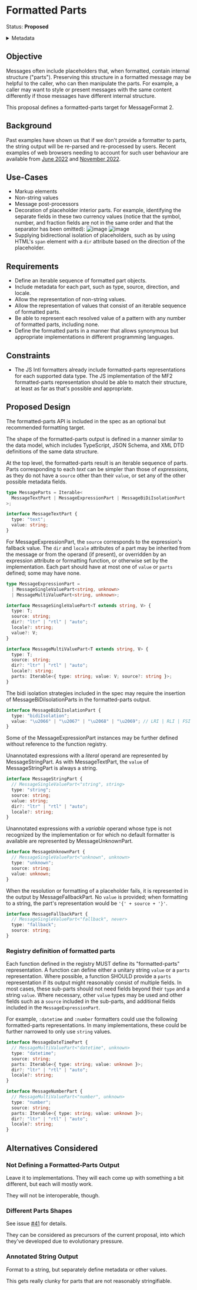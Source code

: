 # Formatted Parts

Status: **Proposed**

<details>
	<summary>Metadata</summary>
	<dl>
		<dt>Contributors</dt>
		<dd>@eemeli</dd>
		<dt>First proposed</dt>
		<dd>2023-08-29</dd>
		<dt>Pull Request</dt>
		<dd><a href="https://github.com/unicode-org/message-format-wg/pull/463">#463</a></dd>
	</dl>
</details>

## Objective

Messages often include placeholders that,
when formatted, contain internal structure ("parts").
Preserving this structure in a formatted message
may be helpful to the caller,
who can then manipulate the parts.
For example, a caller may want to style or present
messages with the same content differently
if those messages have different internal structure.

This proposal defines a formatted-parts target for MessageFormat 2.

## Background

Past examples have shown us that if we don't provide a formatter to parts,
the string output will be re-parsed and re-processed by users.
Recent examples of web browsers needing to account for such user behaviour are available from
[June 2022](https://github.com/WebKit/WebKit/commit/1dc01f753d89a85ee19df8e8bd75f4aece80c594) and
[November 2022](https://bugs.chromium.org/p/v8/issues/detail?id=13494).

## Use-Cases

- Markup elements
- Non-string values
- Message post-processors
- Decoration of placeholder interior parts.
  For example, identifying the separate fields in these two currency values
  (notice that the symbol, number, and fraction fields
  are not in the same order and that the separator has been omitted):
  ![image](https://github.com/unicode-org/message-format-wg/assets/69082/cb68c87f-9c0c-4bc6-b9a0-b1f97b2b789a)
  ![image](https://github.com/unicode-org/message-format-wg/assets/69082/aedd4e66-7d47-4026-8b93-4ba061bb4d84)
- Supplying bidirectional isolation of placeholders,
  such as by using HTML's `span` element with a `dir` attribute
  based on the direction of the placeholder.

## Requirements

- Define an iterable sequence of formatted part objects.
- Include metadata for each part, such as type, source, direction, and locale.
- Allow the representation of non-string values.
- Allow the representation of values that consist of an iterable sequence of formatted parts.
- Be able to represent each resolved value of a pattern with any number of formatted parts, including none.
- Define the formatted parts in a manner that allows synonymous but appropriate implementations in different programming languages.

## Constraints

- The JS Intl formatters already include formatted-parts representations for each supported data type.
  The JS implementation of the MF2 formatted-parts representation should be able to match their structure,
  at least as far as that's possible and appropriate.

## Proposed Design

The formatted-parts API is included in the spec as an optional but recommended formatting target.

The shape of the formatted-parts output is defined in a manner similar to the data model,
which includes TypeScript, JSON Schema, and XML DTD definitions of the same data structure.

At the top level, the formatted-parts result is an iterable sequence of parts.
Parts corresponding to each _text_ can be simpler than those of _expressions_,
as they do not have a `source` other than their `value`,
or set any of the other possible metadata fields.

```ts
type MessageParts = Iterable<
  MessageTextPart | MessageExpressionPart | MessageBiDiIsolationPart
>;

interface MessageTextPart {
  type: "text";
  value: string;
}
```

For MessageExpressionPart, the `source` corresponds to the expression's fallback value.
The `dir` and `locale` attributes of a part may be inherited from the message
or from the operand (if present),
or overridden by an expression attribute or formatting function,
or otherwise set by the implementation.
Each part should have at most one of `value` or `parts` defined;
some may have none.

```ts
type MessageExpressionPart =
  | MessageSingleValuePart<string, unknown>
  | MessageMultiValuePart<string, unknown>;

interface MessageSingleValuePart<T extends string, V> {
  type: T;
  source: string;
  dir?: "ltr" | "rtl" | "auto";
  locale?: string;
  value?: V;
}

interface MessageMultiValuePart<T extends string, V> {
  type: T;
  source: string;
  dir?: "ltr" | "rtl" | "auto";
  locale?: string;
  parts: Iterable<{ type: string; value: V; source?: string }>;
}
```

The bidi isolation strategies included in the spec may require
the insertion of MessageBiDiIsolationParts in the formatted-parts output.

```ts
interface MessageBiDiIsolationPart {
  type: "bidiIsolation";
  value: "\u2066" | "\u2067" | "\u2068" | "\u2069"; // LRI | RLI | FSI | PDI
}
```

Some of the MessageExpressionPart instances may be further defined
without reference to the function registry.

Unannotated expressions with a _literal_ operand
are represented by MessageStringPart.
As with MessageTextPart,
the `value` of MessageStringPart is always a string.

```ts
interface MessageStringPart {
  // MessageSingleValuePart<"string", string>
  type: "string";
  source: string;
  value: string;
  dir?: "ltr" | "rtl" | "auto";
  locale?: string;
}
```

Unannotated expressions with a _variable_ operand
whose type is not recognized by the implementation
or for which no default formatter is available
are represented by MessageUnknownPart.

```ts
interface MessageUnknownPart {
  // MessageSingleValuePart<"unknown", unknown>
  type: "unknown";
  source: string;
  value: unknown;
}
```

When the resolution or formatting of a placeholder fails,
it is represented in the output by MessageFallbackPart.
No `value` is provided; when formatting to a string,
the part's representation would be `'{' + source + '}'`.

```ts
interface MessageFallbackPart {
  // MessageSingleValuePart<"fallback", never>
  type: "fallback";
  source: string;
}
```

### Registry definition of formatted parts

Each function defined in the registry MUST define its "formatted-parts" representation.
A function can define either a unitary string `value` or a `parts` representation.
Where possible, a function SHOULD provide a `parts` representation
if its output might reasonably consist of multiple fields.
In most cases, these sub-parts should not need fields beyond their `type` and a string `value`.
Where necessary, other `value` types may be used
and other fields such as a `source` included in the sub-parts,
and additional fields included in the `MessageExpressionPart`.

For example, `:datetime` and `:number` formatters could use the following formatted-parts representations.
In many implementations, these could be further narrowed to only use `string` values.

```ts
interface MessageDateTimePart {
  // MessageMultiValuePart<"datetime", unknown>
  type: "datetime";
  source: string;
  parts: Iterable<{ type: string; value: unknown }>;
  dir?: "ltr" | "rtl" | "auto";
  locale?: string;
}

interface MessageNumberPart {
  // MessageMultiValuePart<"number", unknown>
  type: "number";
  source: string;
  parts: Iterable<{ type: string; value: unknown }>;
  dir?: "ltr" | "rtl" | "auto";
  locale?: string;
}
```

## Alternatives Considered

### Not Defining a Formatted-Parts Output

Leave it to implementations.
They will each come up with something a bit different,
but each will mostly work.

They will not be interoperable, though.

### Different Parts Shapes

See issue <a href="https://github.com/unicode-org/message-format-wg/issues/41">#41</a> for details.

They can be considered as precursors of the current proposal,
into which they've developed due to evolutionary pressure.

### Annotated String Output

Format to a string, but separately define metadata or other values.

This gets really clunky for parts that are not reasonably stringifiable.

